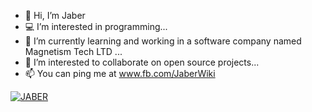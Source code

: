 - 👋 Hi, I’m Jaber
- 💻 I’m interested in programming...
- 🌱 I’m currently learning and working in a software company named Magnetism Tech LTD ...
- 📑 I’m interested to collaborate on open source projects...
- 📫 You can ping me at www.fb.com/JaberWiki

[![JABER](https://github-readme-stats&#46;vercel&#46;app/api?username=JaberWiki&show_icons=true&theme=github_dark&include_all_commits=true&count_private=true)](#)

<!---
hmsjaber/JaberWiki is a ✨ special ✨ repository because its `README.md` (this file) appears on your GitHub profile.
You can click the Preview link to take a look at your changes.
--->
